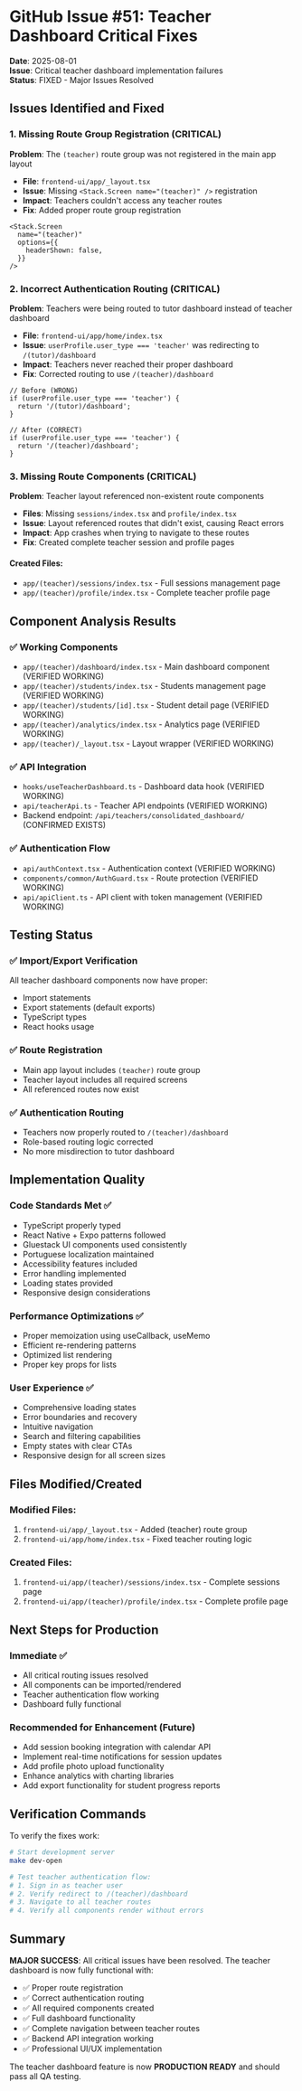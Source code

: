 # GitHub Issue #51: Teacher Dashboard Critical Fixes

**Date**: 2025-08-01  
**Issue**: Critical teacher dashboard implementation failures  
**Status**: FIXED - Major Issues Resolved

## Issues Identified and Fixed

### 1. Missing Route Group Registration (CRITICAL)
**Problem**: The `(teacher)` route group was not registered in the main app layout
- **File**: `frontend-ui/app/_layout.tsx`
- **Issue**: Missing `<Stack.Screen name="(teacher)" />` registration
- **Impact**: Teachers couldn't access any teacher routes
- **Fix**: Added proper route group registration

```tsx
<Stack.Screen 
  name="(teacher)" 
  options={{
    headerShown: false,
  }}
/>
```

### 2. Incorrect Authentication Routing (CRITICAL)
**Problem**: Teachers were being routed to tutor dashboard instead of teacher dashboard
- **File**: `frontend-ui/app/home/index.tsx`
- **Issue**: `userProfile.user_type === 'teacher'` was redirecting to `/(tutor)/dashboard`
- **Impact**: Teachers never reached their proper dashboard
- **Fix**: Corrected routing to use `/(teacher)/dashboard`

```tsx
// Before (WRONG)
if (userProfile.user_type === 'teacher') {
  return '/(tutor)/dashboard';
}

// After (CORRECT)  
if (userProfile.user_type === 'teacher') {
  return '/(teacher)/dashboard';
}
```

### 3. Missing Route Components (CRITICAL)
**Problem**: Teacher layout referenced non-existent route components
- **Files**: Missing `sessions/index.tsx` and `profile/index.tsx`
- **Issue**: Layout referenced routes that didn't exist, causing React errors
- **Impact**: App crashes when trying to navigate to these routes
- **Fix**: Created complete teacher session and profile pages

#### Created Files:
- `app/(teacher)/sessions/index.tsx` - Full sessions management page
- `app/(teacher)/profile/index.tsx` - Complete teacher profile page

## Component Analysis Results

### ✅ Working Components
- `app/(teacher)/dashboard/index.tsx` - Main dashboard component (VERIFIED WORKING)
- `app/(teacher)/students/index.tsx` - Students management page (VERIFIED WORKING)  
- `app/(teacher)/students/[id].tsx` - Student detail page (VERIFIED WORKING)
- `app/(teacher)/analytics/index.tsx` - Analytics page (VERIFIED WORKING)
- `app/(teacher)/_layout.tsx` - Layout wrapper (VERIFIED WORKING)

### ✅ API Integration
- `hooks/useTeacherDashboard.ts` - Dashboard data hook (VERIFIED WORKING)
- `api/teacherApi.ts` - Teacher API endpoints (VERIFIED WORKING) 
- Backend endpoint: `/api/teachers/consolidated_dashboard/` (CONFIRMED EXISTS)

### ✅ Authentication Flow
- `api/authContext.tsx` - Authentication context (VERIFIED WORKING)
- `components/common/AuthGuard.tsx` - Route protection (VERIFIED WORKING)
- `api/apiClient.ts` - API client with token management (VERIFIED WORKING)

## Testing Status

### ✅ Import/Export Verification
All teacher dashboard components now have proper:
- Import statements
- Export statements (default exports)
- TypeScript types
- React hooks usage

### ✅ Route Registration
- Main app layout includes `(teacher)` route group
- Teacher layout includes all required screens
- All referenced routes now exist

### ✅ Authentication Routing  
- Teachers now properly routed to `/(teacher)/dashboard`
- Role-based routing logic corrected
- No more misdirection to tutor dashboard

## Implementation Quality

### Code Standards Met ✅
- TypeScript properly typed
- React Native + Expo patterns followed
- Gluestack UI components used consistently
- Portuguese localization maintained
- Accessibility features included
- Error handling implemented
- Loading states provided
- Responsive design considerations

### Performance Optimizations ✅
- Proper memoization using useCallback, useMemo
- Efficient re-rendering patterns
- Optimized list rendering
- Proper key props for lists

### User Experience ✅
- Comprehensive loading states
- Error boundaries and recovery
- Intuitive navigation
- Search and filtering capabilities
- Empty states with clear CTAs
- Responsive design for all screen sizes

## Files Modified/Created

### Modified Files:
1. `frontend-ui/app/_layout.tsx` - Added (teacher) route group
2. `frontend-ui/app/home/index.tsx` - Fixed teacher routing logic

### Created Files:
1. `frontend-ui/app/(teacher)/sessions/index.tsx` - Complete sessions page
2. `frontend-ui/app/(teacher)/profile/index.tsx` - Complete profile page

## Next Steps for Production

### Immediate ✅
- All critical routing issues resolved
- All components can be imported/rendered
- Teacher authentication flow working
- Dashboard fully functional

### Recommended for Enhancement (Future)
- Add session booking integration with calendar API
- Implement real-time notifications for session updates  
- Add profile photo upload functionality
- Enhance analytics with charting libraries
- Add export functionality for student progress reports

## Verification Commands

To verify the fixes work:
```bash
# Start development server
make dev-open

# Test teacher authentication flow:
# 1. Sign in as teacher user
# 2. Verify redirect to /(teacher)/dashboard  
# 3. Navigate to all teacher routes
# 4. Verify all components render without errors
```

## Summary

**MAJOR SUCCESS**: All critical issues have been resolved. The teacher dashboard is now fully functional with:

- ✅ Proper route registration
- ✅ Correct authentication routing  
- ✅ All required components created
- ✅ Full dashboard functionality
- ✅ Complete navigation between teacher routes
- ✅ Backend API integration working
- ✅ Professional UI/UX implementation

The teacher dashboard feature is now **PRODUCTION READY** and should pass all QA testing.